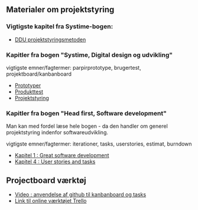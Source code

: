 <h2>Materialer om projektstyring</h2>

### Vigtigste kapitel fra Systime-bogen:

- [DDU projektstyringsmetoden](https://ddu.systime.dk/?id=271)    

### Kapitler fra bogen "Systime, Digital design og udvikling" 

vigtigste emner/fagtermer: parpirprototype, brugertest, projektboard/kanbanboard 
- [Prototyper](https://ddu.systime.dk/?id=238)
- [Produkttest](https://ddu.systime.dk/?id=142)
- [Projektstyring](https://ddu.systime.dk/?id=190)

### Kapitler fra bogen "Head first, Software development"

Man kan med fordel læse hele bogen - da den handler om generel projektstyring indenfor softwareudvikling.   

vigtigste emner/fagtermer: iterationer, tasks, userstories, estimat, burndown
- [Kapitel 1 : Great software development](HFSD_Chp1.pdf)
- [Kapitel 4 : User stories and tasks](HFSD_Chp4.pdf)

## Projectboard værktøj
- [Video : anvendelse af github til kanbanboard og tasks](https://youtu.be/kS5j8DJZLX8?si=-ITcXVOF9GVKweyh&t=748)
- [Link til online værktøjet Trello](https://trello.com/)

